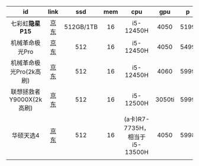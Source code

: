 |            id            |                      link                       |    ssd    | mem  |              cpu               |  gpu   |  p   |
| :----------------------: | :---------------------------------------------: | :-------: | :--: | :----------------------------: | :----: | :--: |
|    七彩虹**隐星P15**     | [京东](https://item.jd.com/10080478566266.html) | 512GB/1TB |  16  |           i5-12450H            |  4050  | 5199 |
|     机械革命极光Pro      |  [京东](https://item.jd.com/100059126308.html)  |    512    |  16  |           i5-12450H            |  4050  | 5499 |
| 机械革命极光Pro(2k高刷)  |  [京东](https://item.jd.com/100063103711.html)  |    512    |  16  |           i5-12450H            |  4060  | 5999 |
| 联想拯救者Y9000X(2k高刷) | [京东](https://item.jd.com/10033209764394.html) |    512    |  16  |           i5-12500H            | 3050ti | 5999 |
|        华硕天选4         |  [京东](https://item.jd.com/100052658285.html)  |    512    |  16  | (a卡)R7-7735H，相当于i5-13500H |  4050  | 5998 |
|                          |                                                 |           |      |                                |        |      |

